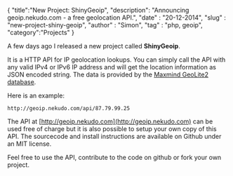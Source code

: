 {
	"title":"New Project: ShinyGeoip",
    "description": "Announcing geoip.nekudo.com - a free geolocation API.",
	"date" : "20-12-2014",
	"slug" : "new-project-shiny-geoip",
	"author" : "Simon",
	"tag" : "php, geoip",
	"category":"Projects"
}

A few days ago I released a new project called __ShinyGeoip__.

It is a HTTP API for IP geolocation lookups. You can simply call the API with any valid IPv4 or IPv6 IP address
and will get the location information as JSON encoded string. The data is provided by the
[Maxmind GeoLite2 database](http://dev.maxmind.com/geoip/geoip2/geolite2/).

Here is an example:
```
http://geoip.nekudo.com/api/87.79.99.25
```

The API at [http://geoip.nekudo.com](http://geoip.nekudo.com) can be used free of charge but it is also possible to
setup your own copy of this API. The sourcecode and install instructions are available on Github under an MIT license.

Feel free to use the API, contribute to the code on github or fork your own project.
